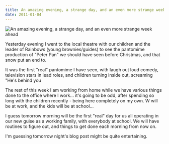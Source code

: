 ```yaml
---
title: An amazing evening, a strange day, and an even more strange week ahead
date: 2011-01-04
---
```


![An amazing evening, a strange day, and an even more strange week ahead](https://source.unsplash.com/-m88z7ily-w/1600x900)

Yesterday evening I went to the local theatre with our children and the leader of Rainbows (young brownies/guides) to see the pantomime production of "Peter Pan" we should have seen before Christmas, and that snow put an end to.

It was the first "real" pantomime I have seen, with laugh out loud comedy, television stars in lead roles, and children turning inside out, screaming "He's behind you 

The rest of this week I am working from home while we have various things done to the office where I work... it's going to be odd, after spending so long with the children recently - being here completely on my own. W will be at work, and the kids will be at school...

I guess tomorrow morning will be the first "real" day for us all operating in our new guise as a working family, with everybody at school. We will have routines to figure out, and things to get done each morning from now on.

I'm guessing tomorrow night's blog post might be quite entertaining.